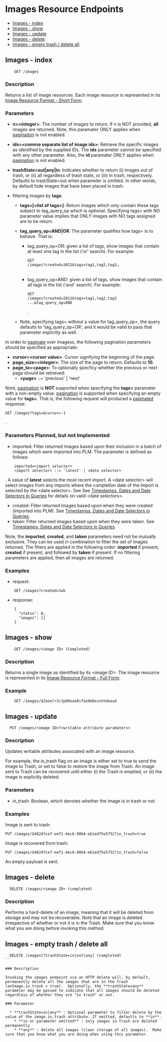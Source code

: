 # Images Resource Endpoints

  * [Images - index](#images-index)
  * [Images - show](#images-show)
  * [Images - update](#images-update)
  * [Images - delete](#images-delete)
  * [Images - empty trash / delete all](#images-trash-delete)

<a name="images-index"></a>
## Images - index

```
    GET /images
```

### Description

Returns a list of image resources. Each image resource is represented in its [Image Resource Format - Short Form](../resource-formats.md#image-resource-format-short-form).

### Parameters

  * **n=\<integer\>**: The number of images to return. If n is NOT provided, **all** images are returned. Note, this paramater ONLY applies when [pagination](./guides/pagination.md) is not enabled.
  * **ids=\<comma separate list of image ids\>**: Retrieve the specific images as identified by the supplied IDs. The **ids** parameter cannot be specified with any other parameter. Also, the **id** paramater ONLY applies when [pagination](./guides/pagination.md) is not enabled.
  * **trashState=out|any|in**: Indicates whether to return (i) images out of trash, or (ii) all regardless of trash state, or (iii) in trash, respectively.  Defaults to trashState=out when parameter is omitted.  In other words, by default hide images that have been placed in trash.
  * filtering images by **tags**:

    * **tags=[\<list of tags\>]**: Return images which only contain these tags subject to tag_query_op which is optional. Specifying tags= with NO parameter value implies that ONLY images with NO tags assigned are to be return.

    * **tag_query_op=AND|OR**: The parameter qualifies how tags= is to behave. That is:

      * tag_query_op=OR: given a list of tags, show images that contain at least one tag in the list ('or' search). For example: <pre><code>GET /images?created=2012&tags=tag1,tag2,tag3…</code></pre>.
      * tag_query_op=AND: given a list of tags, show images that contain all tags in the list ('and' search). For example: <pre><code>GET /images?created=2012&tags=tag1,tag2,tag3 ...&tag_query_op=AND</code></pre>.

    * Note, specifying tags= without a value for tag_query_op=, the query defaults to 'tag_query_op=OR', and it would be valid to pass that parameter explicitly as well.

In order to [paginate](./guides/pagination.md) over imagess, the following pagination parameters should be specified as appropriate:

  * **cursor=\<cursor value\>**: Cursor signifying the beginning of the page.
  * **page_size=\<integer\>**: The size of the page to return. Defaults to **10**.
  * **page_to=\<page\>**: To optionally specficy whether the previous or next page should be retrieved:
    * **\<page\>** ::= 'previous' | 'next'

Note, [pagination](./guides/pagination.md) is **NOT** supported when specifying the **tags=** paramater with a non-empty value. [pagination](./guides/pagination.md) is supported when specifying an empty value for **tags=**. That is, the following request will produced a [paginated](./guides/pagination.md) response:
```
GET /images?tags=&cursor=-1
```
.

### Parameters Planned, but not Implemented

  * imported: Filter returned images based upon their inclusion in a batch of images which were imported into PLM. The parameter is defined as follows:

```
    imported=<import selector>
    <import selector> ::= 'latest' | <date selector>
```
. A value of **latest** selects the most recent import. A \<date selector\> will select images from any imports where the completion date of the import is selected by the \<date selector\>. See See [Timestamps, Dates and Date Selectors in Queries](../api-characteristics.md#timestamps-dates-queries) for details on valid \<date selectors\>.
  * created: Filter returned images based upon when they were created (imported into PLM). See [Timestamps, Dates and Date Selectors in Queries](../api-characteristics.md#timestamps-dates-queries).
  * taken: Filter returned images based upon when they were taken. See [Timestamps, Dates and Date Selectors in Queries](../api-characteristics.md#timestamps-dates-queries).

Note, the **imported**, **created**, and **taken** parameters need not be mutually exclusive. They can be used in combination to filter the set of images returned. The filters are applied in the following order: **imported** if present, **created** if present, and followed by **taken** if present. If no filtering parameters are applied, then all images are returned.

### Examples

  * request:

```
    GET /images?created=1wk
```
  * response:

```
    {
      "status": 0,
      "images": []
    }
```

<a name="images-show"></a>
## Images - show

```
    GET /images/<image ID> (Completed)
```

### Description

Returns a single image as identified by its \<image ID\>. The image resource is represented in its [Image Resource Format - Full Form](./resource-formats.md#image-resource-format-full-form).

### Example

```
    GET /images/$2aoelr2c3p90oae8ifao9e8xsnthdoeu4
```

<a name="images-update"></a>
## Images - update

```
  PUT /images/<image ID>?<writable attribute paramaters>
```

### Description

Updates writable attributes associated with an image resource. 

For example, the in_trash flag on an image is either set to true to send the image to Trash, or set to false to restore the image from Trash. An image sent to Trash can be recovered until either (i) the Trash is emptied, or (ii) the image is explicitly deleted.

### Parameters

  * in_trash: Boolean, which denotes whether the image is in trash or not.

### Examples

Image is sent to trash:

```
PUT /images/$46247ce7-eef1-4ec6-98b4-eb1ed75e5752?in_trash=true
```

Image is recovered from trash:

```
PUT /images/$46247ce7-eef1-4ec6-98b4-eb1ed75e5752?in_trash=false
```

An empty payload is sent.

<a name="images-delete"></a>
## Images - delete

```
  DELETE /images/<image ID> (completed)
```

### Description

Performs a hard-delete of an image, meaning that it will be deleted from storage and may not be recoverable.  Note that an image is deleted irrespective of whether or not it is in the Trash.  Make sure that you know what you are doing before invoking this method.

<a name="images-trash-delete"></a>
## Images - empty trash / delete all

```
  DELETE /images[?trashState=in|out|any] (completed)
``

### Description

Invoking the images endpoint via an HTTP delete will, by default, permanently delete all the images that are in the Trash (anImage.in_trash = true).  Optionally, the **trashState=any** parameter may be passed to indicate that all images should be deleted regardless of whether they are "in trash" or not.

### Parameter

  * **trashState=in|any** : Optional parameter to filter delete by the value of the image.in_trash attribute. If omitted, defaults to **in**.   
    * **in or parameter omitted** : only images in Trash are deleted permanently
    * **any** : delete all images (clear storage of all images).  Make sure that you know what you are doing when using this parameter.